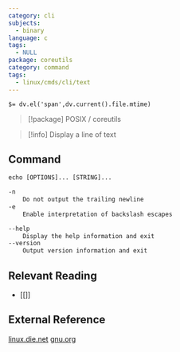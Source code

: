 ```yaml
---
category: cli
subjects:
  - binary
language: c
tags:
  - NULL
package: coreutils
category: command
tags:
  - linux/cmds/cli/text
---
```


`$= dv.el('span',dv.current().file.mtime)`
> [!package] POSIX / coreutils

> [!info] Display a line of text

## Command
```txt
echo [OPTIONS]... [STRING]...

-n
	Do not output the trailing newline
-e
	Enable interpretation of backslash escapes

--help
	Display the help information and exit 
--version
	Output version information and exit
```

## Relevant Reading
- [[]]

## External Reference
[linux.die.net](https://linux.die.net/man/1/echo)
[gnu.org](https://www.gnu.org/software/coreutils/manual/html_node/echo-invocation.html#echo-invocation)
